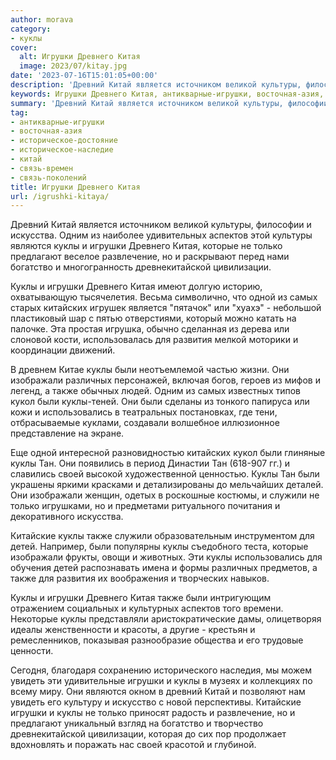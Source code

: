 ```yaml
---
author: morava
category:
- куклы
cover:
  alt: Игрушки Древнего Китая
  image: 2023/07/kitay.jpg
date: '2023-07-16T15:01:05+00:00'
description: 'Древний Китай является источником великой культуры, философии и искусства. Одним из наиболее удивительных аспектов этой культуры являются куклы и игрушки...'
keywords: Игрушки Древнего Китая, антикварные-игрушки, восточная-азия, историческое-достояние, историческое-наследие, китай, связь-времен, связь-поколений, куклы, игрушки, также, древнего, китая, только, изображали, тан, древний, является, культуры, искусства, одним, аспектов
summary: 'Древний Китай является источником великой культуры, философии и искусства. Одним из наиболее удивительных аспектов этой культуры являются куклы и игрушки...'
tag:
- антикварные-игрушки
- восточная-азия
- историческое-достояние
- историческое-наследие
- китай
- связь-времен
- связь-поколений
title: Игрушки Древнего Китая
url: /igrushki-kitaya/
---
```


Древний Китай является источником великой культуры, философии и искусства. Одним из наиболее удивительных аспектов этой культуры являются куклы и игрушки Древнего Китая, которые не только предлагают веселое развлечение, но и раскрывают перед нами богатство и многогранность древнекитайской цивилизации.

Куклы и игрушки Древнего Китая имеют долгую историю, охватывающую тысячелетия. Весьма символично, что одной из самых старых китайских игрушек является "пятачок" или "хуахэ" \- небольшой пластиковый шар с пятью отверстиями, который можно катать на палочке. Эта простая игрушка, обычно сделанная из дерева или слоновой кости, использовалась для развития мелкой моторики и координации движений.

В древнем Китае куклы были неотъемлемой частью жизни. Они изображали различных персонажей, включая богов, героев из мифов и легенд, а также обычных людей. Одним из самых известных типов кукол были куклы-теней. Они были сделаны из тонкого папируса или кожи и использовались в театральных постановках, где тени, отбрасываемые куклами, создавали волшебное иллюзионное представление на экране.

Еще одной интересной разновидностью китайских кукол были глиняные куклы Тан. Они появились в период Династии Тан (618-907 гг.) и славились своей высокой художественной ценностью. Куклы Тан были украшены яркими красками и детализированы до мельчайших деталей. Они изображали женщин, одетых в роскошные костюмы, и служили не только игрушками, но и предметами ритуального почитания и декоративного искусства.

Китайские куклы также служили образовательным инструментом для детей. Например, были популярны куклы съедобного теста, которые изображали фрукты, овощи и животных. Эти куклы использовались для обучения детей распознавать имена и формы различных предметов, а также для развития их воображения и творческих навыков.

Куклы и игрушки Древнего Китая также были интригующим отражением социальных и культурных аспектов того времени. Некоторые куклы представляли аристократические дамы, олицетворяя идеалы женственности и красоты, а другие \- крестьян и ремесленников, показывая разнообразие общества и его трудовые ценности.

Сегодня, благодаря сохранению исторического наследия, мы можем увидеть эти удивительные игрушки и куклы в музеях и коллекциях по всему миру. Они являются окном в древний Китай и позволяют нам увидеть его культуру и искусство с новой перспективы. Китайские игрушки и куклы не только приносят радость и развлечение, но и предлагают уникальный взгляд на богатство и творчество древнекитайской цивилизации, которая до сих пор продолжает вдохновлять и поражать нас своей красотой и глубиной.
